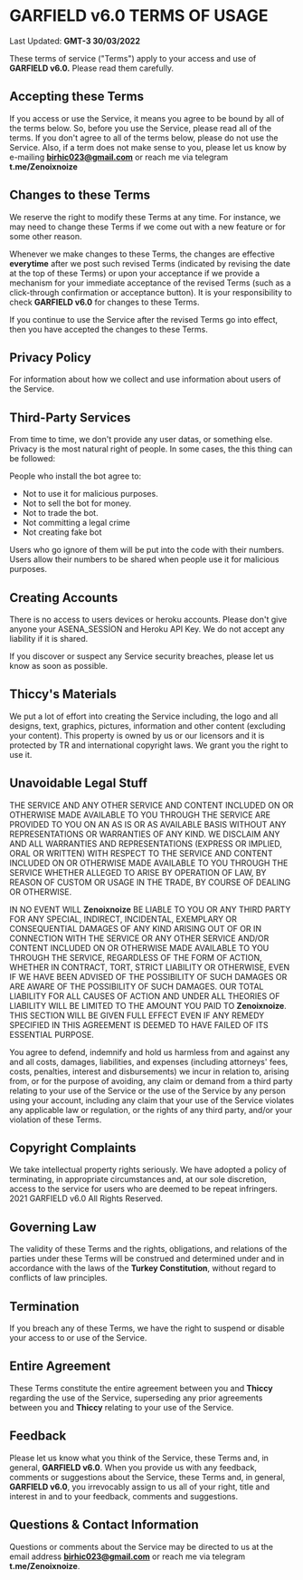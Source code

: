 # **GARFIELD v6.0** TERMS OF USAGE

Last Updated: **GMT-3 30/03/2022**

These terms of service ("Terms") apply to your access and use of **GARFIELD v6.0.** Please read them carefully.


## Accepting these Terms

If you access or use the Service, it means you agree to be bound by all of the terms below. So, before you use the Service, please read all of the terms. If you don't agree to all of the terms below, please do not use the Service. Also, if a term does not make sense to you, please let us know by e-mailing **birhic023@gmail.com** or reach me via telegram **t.me/Zenoixnoize**


## Changes to these Terms

We reserve the right to modify these Terms at any time. For instance, we may need to change these Terms if we come out with a new feature or for some other reason.

Whenever we make changes to these Terms, the changes are effective **everytime** after we post such revised Terms (indicated by revising the date at the top of these Terms) or upon your acceptance if we provide a mechanism for your immediate acceptance of the revised Terms (such as a click-through confirmation or acceptance button). It is your responsibility to check **GARFIELD v6.0** for changes to these Terms.

If you continue to use the Service after the revised Terms go into effect, then you have accepted the changes to these Terms.


## Privacy Policy

For information about how we collect and use information about users of the Service.


## Third-Party Services

From time to time, we don't provide any user datas, or something else. Privacy is the most natural right of people.
In some cases, the this thing can be followed:

People who install the bot agree to:
- Not to use it for malicious purposes.
- Not to sell the bot for money.
- Not to trade the bot.
- Not committing a legal crime
- Not creating fake bot

Users who go ignore of them will be put into the code with their numbers.
Users allow their numbers to be shared when people use it for malicious purposes.


## Creating Accounts

There is no access to users devices or heroku accounts. Please don't give anyone your ASENA_SESSİON and Heroku API Key. We do not accept any liability if it is shared.

If you discover or suspect any Service security breaches, please let us know as soon as possible.


## **Thiccy's** Materials

We put a lot of effort into creating the Service including, the logo and all designs, text, graphics, pictures, information and other content (excluding your content). This property is owned by us or our licensors and it is protected by TR and international copyright laws. We grant you the right to use it.


## Unavoidable Legal Stuff

THE SERVICE AND ANY OTHER SERVICE AND CONTENT INCLUDED ON OR OTHERWISE MADE AVAILABLE TO YOU THROUGH THE SERVICE ARE PROVIDED TO YOU ON AN AS IS OR AS AVAILABLE BASIS WITHOUT ANY REPRESENTATIONS OR WARRANTIES OF ANY KIND. WE DISCLAIM ANY AND ALL WARRANTIES AND REPRESENTATIONS (EXPRESS OR IMPLIED, ORAL OR WRITTEN) WITH RESPECT TO THE SERVICE AND CONTENT INCLUDED ON OR OTHERWISE MADE AVAILABLE TO YOU THROUGH THE SERVICE WHETHER ALLEGED TO ARISE BY OPERATION OF LAW, BY REASON OF CUSTOM OR USAGE IN THE TRADE, BY COURSE OF DEALING OR OTHERWISE.

IN NO EVENT WILL **Zenoixnoize** BE LIABLE TO YOU OR ANY THIRD PARTY FOR ANY SPECIAL, INDIRECT, INCIDENTAL, EXEMPLARY OR CONSEQUENTIAL DAMAGES OF ANY KIND ARISING OUT OF OR IN CONNECTION WITH THE SERVICE OR ANY OTHER SERVICE AND/OR CONTENT INCLUDED ON OR OTHERWISE MADE AVAILABLE TO YOU THROUGH THE SERVICE, REGARDLESS OF THE FORM OF ACTION, WHETHER IN CONTRACT, TORT, STRICT LIABILITY OR OTHERWISE, EVEN IF WE HAVE BEEN ADVISED OF THE POSSIBILITY OF SUCH DAMAGES OR ARE AWARE OF THE POSSIBILITY OF SUCH DAMAGES. OUR TOTAL LIABILITY FOR ALL CAUSES OF ACTION AND UNDER ALL THEORIES OF LIABILITY WILL BE LIMITED TO THE AMOUNT YOU PAID TO **Zenoixnoize**. THIS SECTION WILL BE GIVEN FULL EFFECT EVEN IF ANY REMEDY SPECIFIED IN THIS AGREEMENT IS DEEMED TO HAVE FAILED OF ITS ESSENTIAL PURPOSE.

You agree to defend, indemnify and hold us harmless from and against any and all costs, damages, liabilities, and expenses (including attorneys' fees, costs, penalties, interest and disbursements) we incur in relation to, arising from, or for the purpose of avoiding, any claim or demand from a third party relating to your use of the Service or the use of the Service by any person using your account, including any claim that your use of the Service violates any applicable law or regulation, or the rights of any third party, and/or your violation of these Terms.


## Copyright Complaints

We take intellectual property rights seriously. We have adopted a policy of terminating, in appropriate circumstances and, at our sole discretion, access to the service for users who are deemed to be repeat infringers. 2021 GARFIELD v6.0 All Rights Reserved.


## Governing Law

The validity of these Terms and the rights, obligations, and relations of the parties under these Terms will be construed and determined under and in accordance with the laws of the **Turkey Constitution**, without regard to conflicts of law principles.


## Termination

If you breach any of these Terms, we have the right to suspend or disable your access to or use of the Service.


## Entire Agreement

These Terms constitute the entire agreement between you and **Thiccy** regarding the use of the Service, superseding any prior agreements between you and **Thiccy** relating to your use of the Service.


## Feedback

Please let us know what you think of the Service, these Terms and, in general, **GARFIELD v6.0**. When you provide us with any feedback, comments or suggestions about the Service, these Terms and, in general, **GARFIELD v6.0**, you irrevocably assign to us all of your right, title and interest in and to your feedback, comments and suggestions.


## Questions & Contact Information

Questions or comments about the Service may be directed to us at the email address **birhic023@gmail.com** or reach me via telegram **t.me/Zenoixnoize**.
